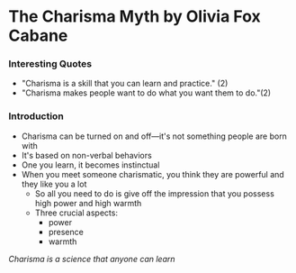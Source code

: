 # The Charisma Myth by Olivia Fox Cabane



### Interesting Quotes

- "Charisma is a skill that you can learn and practice." (2)
- "Charisma makes people want to do what you want them to do."(2)

### Introduction

- Charisma can be turned on and off—it's not something people are born with
- It's based on non-verbal behaviors
- One you learn, it becomes instinctual 
- When you meet someone charismatic, you think they are powerful and they like you a lot
  - So all you need to do is give off the impression that you possess high power and high warmth
  - Three crucial aspects: 
    - power
    - presence
    - warmth

*Charisma is a science that anyone can learn*
